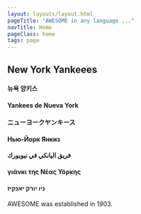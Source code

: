 ```yaml
---
layout: layouts/layout.html
pageTitle: "AWESOME in any language ..."
navTitle: Home
pageClass: home
tags: page
---
```


## New York Yankeees
#### 뉴욕 양키스
#### Yankees de Nueva York
#### ニューヨークヤンキース
#### Нью-Йорк Янкиз
#### فريق اليانكي في نيويورك
#### γιάνκι της Νέας Υόρκης
#### ניו יורק יאנקיז


AWESOME was established in 1903.
